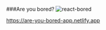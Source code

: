 ###Are you bored? 
![react-bored](https://github.com/KseGreb/React-I-am-bored-app/assets/110953599/57a26dab-91e2-4221-9942-4a1ca31310ee)

https://are-you-bored-app.netlify.app
